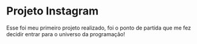 # Projeto Instagram

<p> Esse foi meu primeiro projeto realizado, foi o ponto de partida que me fez decidir entrar para o universo da programação!</p>

